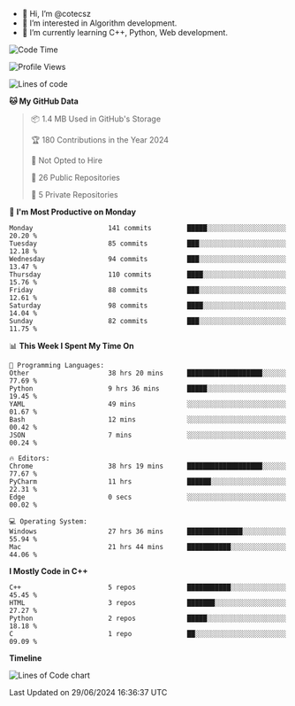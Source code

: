 - 👋 Hi, I’m @cotecsz
- 👀 I’m interested in Algorithm development.
- 🌱 I’m currently learning C++, Python, Web development.

<!---
cotecsz/cotecsz is a ✨ special ✨ repository because its `README.md` (this file) appears on your GitHub profile.
You can click the Preview link to take a look at your changes.
--->

<!--START_SECTION:waka-->
![Code Time](http://img.shields.io/badge/Code%20Time-1%2C286%20hrs%2050%20mins-blue)

![Profile Views](http://img.shields.io/badge/Profile%20Views-7-blue)

![Lines of code](https://img.shields.io/badge/From%20Hello%20World%20I%27ve%20Written-1.2%20million%20lines%20of%20code-blue)

**🐱 My GitHub Data** 

> 📦 1.4 MB Used in GitHub's Storage 
 > 
> 🏆 180 Contributions in the Year 2024
 > 
> 🚫 Not Opted to Hire
 > 
> 📜 26 Public Repositories 
 > 
> 🔑 5 Private Repositories 
 > 
📅 **I'm Most Productive on Monday** 

```text
Monday                   141 commits         █████░░░░░░░░░░░░░░░░░░░░   20.20 % 
Tuesday                  85 commits          ███░░░░░░░░░░░░░░░░░░░░░░   12.18 % 
Wednesday                94 commits          ███░░░░░░░░░░░░░░░░░░░░░░   13.47 % 
Thursday                 110 commits         ████░░░░░░░░░░░░░░░░░░░░░   15.76 % 
Friday                   88 commits          ███░░░░░░░░░░░░░░░░░░░░░░   12.61 % 
Saturday                 98 commits          ████░░░░░░░░░░░░░░░░░░░░░   14.04 % 
Sunday                   82 commits          ███░░░░░░░░░░░░░░░░░░░░░░   11.75 % 
```


📊 **This Week I Spent My Time On** 

```text
💬 Programming Languages: 
Other                    38 hrs 20 mins      ███████████████████░░░░░░   77.69 % 
Python                   9 hrs 36 mins       █████░░░░░░░░░░░░░░░░░░░░   19.45 % 
YAML                     49 mins             ░░░░░░░░░░░░░░░░░░░░░░░░░   01.67 % 
Bash                     12 mins             ░░░░░░░░░░░░░░░░░░░░░░░░░   00.42 % 
JSON                     7 mins              ░░░░░░░░░░░░░░░░░░░░░░░░░   00.24 % 

🔥 Editors: 
Chrome                   38 hrs 19 mins      ███████████████████░░░░░░   77.67 % 
PyCharm                  11 hrs              ██████░░░░░░░░░░░░░░░░░░░   22.31 % 
Edge                     0 secs              ░░░░░░░░░░░░░░░░░░░░░░░░░   00.02 % 

💻 Operating System: 
Windows                  27 hrs 36 mins      ██████████████░░░░░░░░░░░   55.94 % 
Mac                      21 hrs 44 mins      ███████████░░░░░░░░░░░░░░   44.06 % 
```

**I Mostly Code in C++** 

```text
C++                      5 repos             ███████████░░░░░░░░░░░░░░   45.45 % 
HTML                     3 repos             ███████░░░░░░░░░░░░░░░░░░   27.27 % 
Python                   2 repos             █████░░░░░░░░░░░░░░░░░░░░   18.18 % 
C                        1 repo              ██░░░░░░░░░░░░░░░░░░░░░░░   09.09 % 
```



**Timeline**

![Lines of Code chart](https://raw.githubusercontent.com/cotecsz/cotecsz/master/assets/bar_graph.png)


 Last Updated on 29/06/2024 16:36:37 UTC
<!--END_SECTION:waka-->
